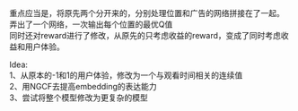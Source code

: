 重点应当是，将原先两个分开来的，分别处理位置和广告的网络拼接在了一起。  
弄出了一个网络，一次输出每个位置的最优Q值  
同时还对reward进行了修改，从原先的只考虑收益的reward，变成了同时考虑收益和用户体验。

Idea:  
1、从原本的-1和1的用户体验，修改为一个与观看时间相关的连续值  
2、用NGCF去提高embedding的表达能力  
3、尝试将整个模型修改为更复杂的模型
